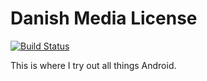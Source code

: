 # Danish Media License

[![Build Status](https://travis-ci.org/mkjensen/android-playground.svg?branch=master)](https://travis-ci.org/mkjensen/android-playground)

This is where I try out all things Android.
